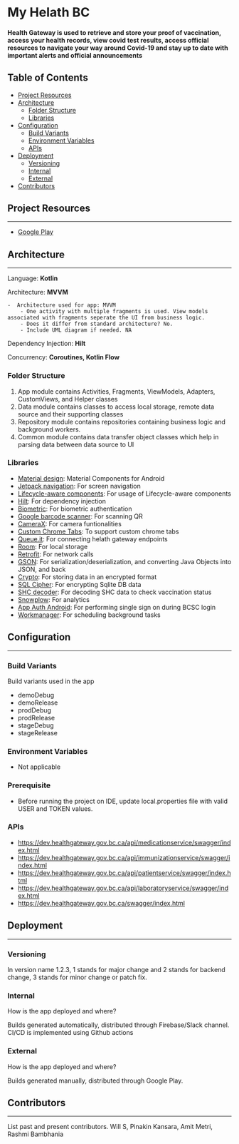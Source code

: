 # My Helath BC

#### Health Gateway is used to retrieve and store your proof of vaccination, access your health records, view covid test results, access official resources to navigate your way around Covid-19 and stay up to date with important alerts and official announcements

## Table of Contents

- [Project Resources](#markdown-header-project-resources)
- [Architecture](#markdown-header-architecture)
    - [Folder Structure](#markdown-header-folder-structure)
    - [Libraries](#markdown-header-libraries)
- [Configuration](#markdown-header-configuration)
    - [Build Variants](#markdown-header-build-variants)
    - [Environment Variables](#markdownpheader-environment-variables)
    - [APIs](#markdown-header-apis)
- [Deployment](#markdown-header-deployment)
    - [Versioning](#markdown-header-versioning)
    - [Internal](#markdown-header-internal)
    - [External](#markdown-header-external)
- [Contributors](#markdown-header-contributors)

## Project Resources
---

- [Google Play](https://play.google.com/store/apps/details?id=ca.bc.gov.myhealth)

## Architecture
---

Language: __Kotlin__

Architecture: __MVVM__

    -  Architecture used for app: MVVM
        - One activity with multiple fragments is used. View models associated with fragments seperate the UI from business logic.
        - Does it differ from standard architecture? No.
        - Include UML diagram if needed. NA

Dependency Injection: __Hilt__

Concurrency: __Coroutines, Kotlin Flow__

### Folder Structure
1. App module contains Activities, Fragments, ViewModels, Adapters, CustomViews, and Helper classes
2. Data module contains classes to access local storage, remote data source and their supporting classes
3. Repository module contains repositories containing business logic and background workers.
4. Common module contains data transfer object classes which help in parsing data between data source to UI

### Libraries

- [Material design](https://material.io/develop/android/docs/getting-started): Material Components for Android
- [Jetpack navigation](https://developer.android.com/guide/navigation): For screen navigation
- [Lifecycle-aware components](https://developer.android.com/jetpack/androidx/releases/lifecycle): For usage of Lifecycle-aware components
- [Hilt](https://developer.android.com/training/dependency-injection/hilt-android): For dependency injection
- [Biometric](https://developer.android.com/jetpack/androidx/releases/biometric): For biometric authentication
- [Google barcode scanner](https://developers.google.com/ml-kit/vision/barcode-scanning/android): For scanning QR
- [CameraX](https://developer.android.com/jetpack/androidx/releases/camera): For camera funtionalities
- [Custom Chrome Tabs](https://developer.android.com/jetpack/androidx/releases/browser): To support custom chrome tabs
- [Queue.it](https://queue-it.com/developers/rest-api/): For connecting helath gateway endpoints
- [Room](https://developer.android.com/jetpack/androidx/releases/room): For local storage
- [Retrofit](https://square.github.io/retrofit/): For network calls
- [GSON](https://github.com/google/gson): For serialization/deserialization, and converting Java Objects into JSON, and back
- [Crypto](https://developer.android.com/jetpack/androidx/releases/security): For storing data in an encrypted format
- [SQL Cipher](https://www.zetetic.net/sqlcipher/sqlcipher-for-android/): For encrypting Sqlite DB data
- [SHC decoder](https://maven.pkg.github.com/FreshworksStudio/BCVAX-Android): For decoding SHC data to check vaccination status
- [Snowplow](https://docs.snowplowanalytics.com/docs/collecting-data/collecting-from-own-applications/mobile-trackers/previous-versions/android-tracker/): For analytics
- [App Auth Android](https://github.com/openid/AppAuth-Android): For performing single sign on during BCSC login
- [Workmanager](https://developer.android.com/topic/libraries/architecture/workmanager/basics): For scheduling background tasks

## Configuration
---

### Build Variants

Build variants used in the app

- demoDebug
- demoRelease
- prodDebug
- prodRelease
- stageDebug
- stageRelease

### Environment Variables

- Not applicable

### Prerequisite

- Before running the project on IDE, update local.properties file with valid USER and TOKEN values.
### APIs

- https://dev.healthgateway.gov.bc.ca/api/medicationservice/swagger/index.html
- https://dev.healthgateway.gov.bc.ca/api/immunizationservice/swagger/index.html
- https://dev.healthgateway.gov.bc.ca/api/patientservice/swagger/index.html
- https://dev.healthgateway.gov.bc.ca/api/laboratoryservice/swagger/index.html
- https://dev.healthgateway.gov.bc.ca/swagger/index.html

## Deployment
---

### Versioning

In version name 1.2.3, 1 stands for major change and 2 stands for backend change, 3 stands for minor change or patch fix.

### Internal

How is the app deployed and where?

Builds generated automatically, distributed through Firebase/Slack channel. CI/CD is implemented using Github actions

### External

How is the app deployed and where?

Builds generated manually, distributed through Google Play.

## Contributors
---

List past and present contributors. Will S, Pinakin Kansara, Amit Metri, Rashmi Bambhania
